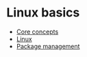 # Linux basics
- [Core concepts](KodeKloud/CKAD/Linux/Core%20concepts.md)
- [Linux](Linux.md)
- [Package management](Package%20management.md)